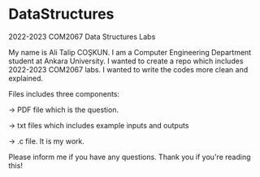 # DataStructures
2022-2023 COM2067 Data Structures Labs

My name is Ali Talip COŞKUN. I am a Computer Engineering Department student at Ankara University.
I wanted to create a repo which includes 2022-2023 COM2067 labs. I wanted to write the codes more clean and explained.

Files includes three components:

-> PDF file which is the question.

-> txt files which includes example inputs and outputs

-> .c file. It is my work.


Please inform me if you have any questions.
Thank you if you're reading this!
